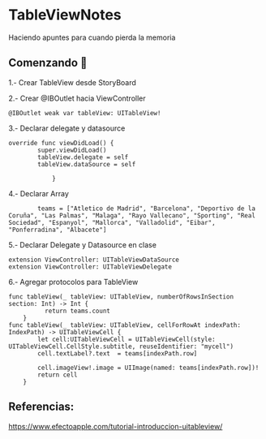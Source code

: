 # TableViewNotes
Haciendo apuntes para cuando pierda la memoria

## Comenzando 🚀

1.- Crear TableView desde StoryBoard

2.- Crear @IBOutlet hacia ViewController
```
@IBOutlet weak var tableView: UITableView!
```
3.- Declarar delegate y datasource

```
override func viewDidLoad() {
        super.viewDidLoad()
        tableView.delegate = self
        tableView.dataSource = self
        
            }
```
4.- Declarar Array
```
        teams = ["Atletico de Madrid", "Barcelona", "Deportivo de la Coruña", "Las Palmas", "Malaga", "Rayo Vallecano", "Sporting", "Real Sociedad", "Espanyol", "Mallorca", "Valladolid", "Eibar",  "Ponferradina", "Albacete"]
```
5.- Declarar Delegate y Datasource en clase
```
extension ViewController: UITableViewDataSource
extension ViewController: UITableViewDelegate
```
6.- Agregar protocolos para TableView
```
func tableView(_ tableView: UITableView, numberOfRowsInSection section: Int) -> Int {
          return teams.count
    }
func tableView(_ tableView: UITableView, cellForRowAt indexPath: IndexPath) -> UITableViewCell {
        let cell:UITableViewCell = UITableViewCell(style: UITableViewCell.CellStyle.subtitle, reuseIdentifier: "mycell")
        cell.textLabel?.text  = teams[indexPath.row]
        
        cell.imageView!.image = UIImage(named: teams[indexPath.row])!
        return cell
    }
```

## Referencias:
https://www.efectoapple.com/tutorial-introduccion-uitableview/
